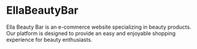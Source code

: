 # EllaBeautyBar
Ella Beauty Bar is an e-commerce website specializing in beauty products. Our platform is designed to provide an easy and enjoyable shopping experience for beauty enthusiasts.
